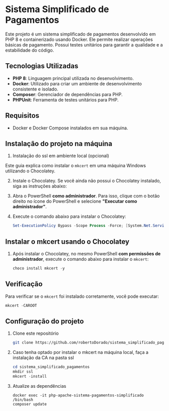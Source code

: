 # Sistema Simplificado de Pagamentos

Este projeto é um sistema simplificado de pagamentos desenvolvido em PHP 8 e containerizado usando Docker. Ele permite realizar operações básicas de pagamento. Possui testes unitários para garantir a qualidade e a estabilidade do código.

## Tecnologias Utilizadas

- **PHP 8**: Linguagem principal utilizada no desenvolvimento.
- **Docker**: Utilizado para criar um ambiente de desenvolvimento consistente e isolado.
- **Composer**: Gerenciador de dependências para PHP.
- **PHPUnit**: Ferramenta de testes unitários para PHP.

## Requisitos

- Docker e Docker Compose instalados em sua máquina.

## Instalação do projeto na máquina

1. Instalação do ssl em ambiente local (opcional)

Este guia explica como instalar o `mkcert` em uma máquina Windows utilizando o Chocolatey.

2. Instale o Chocolatey. Se você ainda não possui o Chocolatey instalado, siga as instruções abaixo:

3. Abra o PowerShell **como administrador**. Para isso, clique com o botão direito no ícone do PowerShell e selecione **"Executar como administrador"**.
4. Execute o comando abaixo para instalar o Chocolatey:

    ```powershell
    Set-ExecutionPolicy Bypass -Scope Process -Force; [System.Net.ServicePointManager]::SecurityProtocol = [System.Net.ServicePointManager]::SecurityProtocol -bor 3072; iex ((New-Object System.Net.WebClient).DownloadString('https://community.chocolatey.org/install.ps1'))
    ```

## Instalar o mkcert usando o Chocolatey

1. Após instalar o Chocolatey, no mesmo PowerShell **com permissões de administrador**, execute o comando abaixo para instalar o `mkcert`:

    ```powershell
    choco install mkcert -y
    ```

## Verificação

Para verificar se o `mkcert` foi instalado corretamente, você pode executar:

   ```powershell
   mkcert -CAROOT
   ```

## Configuração do projeto

1. Clone este repositório

   ```bash
   git clone https://github.com/robertoDorado/sistema_simplificado_pagamentos.git
   ```

2. Caso tenha optado por instalar o mkcert na máquina local, faça a instalação da CA na pasta ssl

   ```powershell
   cd sistema_simplificado_pagamentos
   mkdir ssl
   mkcert -install
   ```

3. Atualize as dependências

   ```docker
   docker exec -it php-apache-sistema-pagamentos-simplificado /bin/bash
   composer update